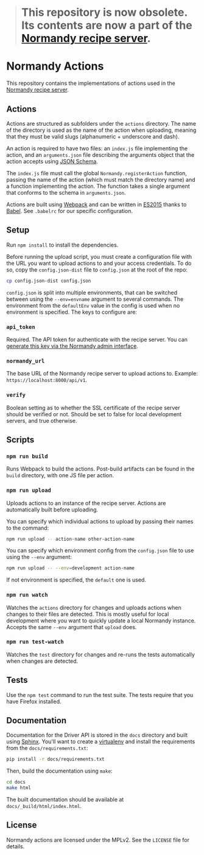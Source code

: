 > # This repository is now obsolete. Its contents are now a part of the [Normandy recipe server][normandy].

[normandy]: https://github.com/mozilla/normandy

# Normandy Actions
This repository contains the implementations of actions used in the
[Normandy recipe server][normandy].

[normandy]: https://github.com/mozilla/normandy

## Actions
Actions are structured as subfolders under the `actions` directory. The name of
the directory is used as the name of the action when uploading, meaning that
they must be valid slugs (alphanumeric + underscore and dash).

An action is required to have two files: an `index.js` file implementing the
action, and an `arguments.json` file describing the arguments object that the
action accepts using [JSON Schema][].

The `index.js` file must call the global `Normandy.registerAction` function,
passing the name of the action (which must match the directory name) and a
function implementing the action. The function takes a single argument that
conforms to the schema in `arguments.json`.

Actions are built using [Webpack][] and can be written in [ES2015][] thanks to
[Babel][]. See `.babelrc` for our specific configuration.

[JSON Schema]: http://json-schema.org/
[Webpack]: https://webpack.github.io/
[ES2015]: http://babeljs.io/docs/learn-es2015/
[Babel]: http://babeljs.io/

## Setup
Run `npm install` to install the dependencies.

Before running the upload script, you must create a configuration file with
the URL you want to upload actions to and your access credentials. To do so,
copy the `config.json-dist` file to `config.json` at the root of the repo:

```sh
cp config.json-dist config.json
```

`config.json` is split into multiple environments, that can be switched between
using the `--env=envname` argument to several commands. The environment from the
`defaultEnv` value in the config is used when no environment is specified. The
keys to configure are:

### `api_token`
Required. The API token for authenticate with the recipe server. You can
[generate this key via the Normandy admin interface][api-key].

[api-key]: http://normandy.readthedocs.org/en/latest/dev/workflow.html#generating-an-api-key

### `normandy_url`
The base URL of the Normandy recipe server to upload actions to. Example:
`https://localhost:8000/api/v1`.

### `verify`
Boolean setting as to whether the SSL certificate of the recipe server should be
verified or not. Should be set to false for local development servers, and true
otherwise.

## Scripts

### `npm run build`
Runs Webpack to build the actions. Post-build artifacts can be found in the
`build` directory, with one JS file per action.

### `npm run upload`
Uploads actions to an instance of the recipe server. Actions are automatically
built before uploading.

You can specify which individual actions to upload by passing their names to the
command:

```sh
npm run upload -- action-name other-action-name
```

You can specify which environment config from the `config.json` file to use
using the `--env` argument:

```sh
npm run upload -- --env=development action-name
```

If not environment is specified, the `default` one is used.

### `npm run watch`
Watches the `actions` directory for changes and uploads actions when changes to
their files are detected. This is mostly useful for local development where you
want to quickly update a local Normandy instance. Accepts the same `--env`
argument that `upload` does.

### `npm run test-watch`
Watches the `test` directory for changes and re-runs the tests automatically
when changes are detected.

## Tests
Use the `npm test` command to run the test suite. The tests require that you
have Firefox installed.

## Documentation

Documentation for the Driver API is stored in the `docs` directory and built
using [Sphinx][]. You'll want to create a [virtualenv][] and install the
requirements from the `docs/requirements.txt`:

```sh
pip install -r docs/requirements.txt
```

Then, build the documentation using `make`:

```sh
cd docs
make html
```

The built documentation should be available at `docs/_build/html/index.html`.

[Sphinx]: http://www.sphinx-doc.org/
[virtualenv]: https://virtualenv.pypa.io/

## License

Normandy actions are licensed under the MPLv2. See the `LICENSE` file for
details.
